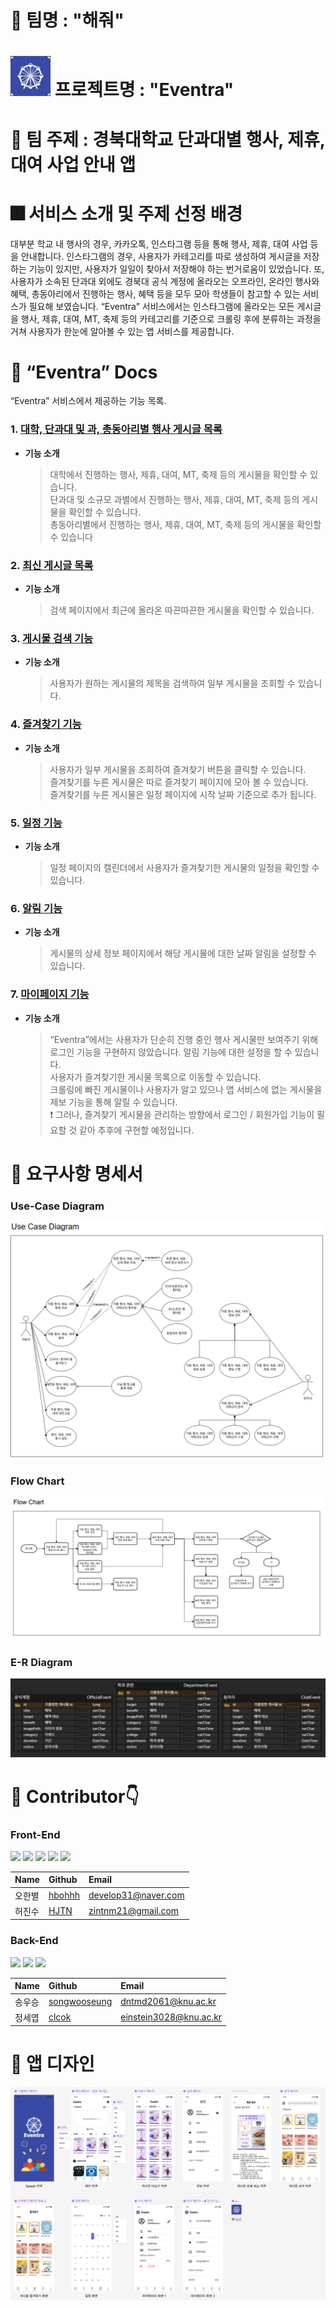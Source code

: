 # 🤪 팀명 : "**해줘**"

# <img src="./app_icon.png" width=64 height=64> 프로젝트명 : "**Eventra**"

# 📜 팀 주제 : 경북대학교 단과대별 행사, 제휴, 대여 사업 안내 앱

# 🎆 서비스 소개 및 주제 선정 배경
대부분 학교 내 행사의 경우, 카카오톡, 인스타그램 등을 통해 행사, 제휴, 대여 사업 등을 안내합니다. 인스타그램의 경우, 사용자가 카테고리를 따로 생성하여 게시글을 저장하는 기능이 있지만, 사용자가 일일이 찾아서 저장해야 하는 번거로움이 있었습니다. 또, 사용자가 소속된 단과대 외에도 경북대 공식 계정에 올라오는 오프라인, 온라인 행사와 혜택, 총동아리에서 진행하는 행사, 혜택 등을 모두 모아 학생들이 참고할 수 있는 서비스가 필요해 보였습니다. “Eventra” 서비스에서는 인스타그램에 올라오는 모든 게시글을 행사, 제휴, 대여, MT, 축제 등의 카테고리를 기준으로 크롤링 후에 분류하는 과정을 거쳐 사용자가 한눈에 알아볼 수 있는 앱 서비스를 제공합니다.


 # 🔎 “Eventra” Docs
 “Eventra” 서비스에서 제공하는 기능 목록.

### 1. [대학, 단과대 및 과, 총동아리별 행사 게시글 목록]()
* **기능 소개**
  > 대학에서 진행하는 행사, 제휴, 대여, MT, 축제 등의 게시물을 확인할 수 있습니다.      
  > 단과대 및 소규모 과별에서 진행하는 행사, 제휴, 대여, MT, 축제 등의 게시물을 확인할 수 있습니다.    
  > 총동아리별에서 진행하는 행사, 제휴, 대여, MT, 축제 등의 게시물을 확인할 수 있습니다

### 2. [최신 게시글 목록]()
* **기능 소개**
  > 검색 페이지에서 최근에 올라온 따끈따끈한 게시물을 확인할 수 있습니다.

### 3. [게시물 검색 기능]()
* **기능 소개**
  > 사용자가 원하는 게시물의 제목을 검색하여 일부 게시물을 조회할 수 있습니다.
  
### 4. [즐겨찾기 기능]()
* **기능 소개**
  > 사용자가 일부 게시물을 조회하여 즐겨찾기 버튼을 클릭할 수 있습니다.    
  > 즐겨찾기를 누른 게시물은 따로 즐겨찾기 페이지에 모아 볼 수 있습니다.    
  > 즐겨찾기를 누른 게시물은 일정 페이지에 시작 날짜 기준으로 추가 됩니다.

### 5. [일정 기능]()
* **기능 소개**
  > 일정 페이지의 캘린더에서 사용자가 즐겨찾기한 게시물의 일정을 확인할 수 있습니다.

### 6. [알림 기능]()
* **기능 소개**
  > 게시물의 상세 정보 페이지에서 해당 게시물에 대한 날짜 알림을 설정할 수 있습니다.

### 7. [마이페이지 기능]()
* **기능 소개**
  > “Eventra”에서는 사용자가 단순히 진행 중인 행사 게시물만 보여주기 위해 로그인 기능을 구현하지 않았습니다.
  > 알림 기능에 대한 설정을 할 수 있습니다.    
  > 사용자가 즐겨찾기한 게시물 목록으로 이동할 수 있습니다.    
  > 크롤링에 빠진 게시물이나 사용자가 알고 있으나 앱 서비스에 없는 게시물을 제보 기능을 통해 알릴 수 있습니다.     
  ❗ 그러나, 즐겨찾기 게시물을 관리하는 방향에서 로그인 / 회원가입 기능이 필요할 것 같아 추후에 구현할 예정입니다.     

# 📝 요구사항 명세서
### Use-Case Diagram
![Use-Case Diagram](./usecase.png)
### Flow Chart
![Flow Chart](./flowchart.png)
### E-R Diagram
![E-R Diagram](./erd.png)

# 👥 Contributor👇
### Front-End
<img src="https://img.shields.io/badge/Kotlin-7F52FF?style=for-the-badge&logo=Kotlin&logoColor=white"> <img src="https://img.shields.io/badge/Android Studio-3DDC84?style=for-the-badge&logo=Android&logoColor=white"> <img src="https://img.shields.io/badge/Retrofit-D20A0A?style=for-the-badge&logoColor=white"> <img src="https://img.shields.io/badge/OkHttp-2C5BB4?style=for-the-badge&logoColor=white"> <img src="https://img.shields.io/badge/Glide-007054?style=for-the-badge&logoColor=white">

|Name|Github|Email|
|:---|:---|:---|
|오한별|[hbohhh](https://github.com/hbohhh)|develop31@naver.com|
|허진수|[HJTN](https://github.com/HJTN)|zintnm21@gmail.com|

### Back-End
<img src="https://img.shields.io/badge/python-3776AB?style=for-the-badge&logo=python&logoColor=white"> <img src="https://img.shields.io/badge/spring-6DB33F?style=for-the-badge&logo=spring&logoColor=white"> <img src="https://img.shields.io/badge/h2database-09476B?style=for-the-badge&logo=h2database&logoColor=white">

|Name|Github|Email|
|:---|:---|:---|
|송우승|[songwooseung](https://github.com/songwooseung)|dntmd2061@knu.ac.kr|
|정세엽|[clcok](https://github.com/clcok)|einstein3028@knu.ac.kr|

# 🎨 앱 디자인
![UI 디자인](./app_ui.png)
